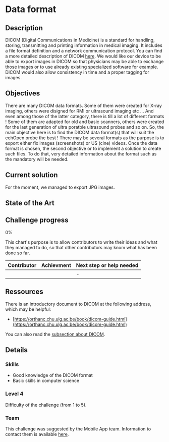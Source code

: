 # Data format

## Description
DICOM (Digital Communications in Medicine) is a standard for handling, storing, transmitting and printing information in medical imaging. It includes a file format definition and 
a network communication protocol. You can find a more detailed description of DICOM [here](./echopen_prototyping/challenges/data_format/). We would like our device to be able to export images in DICOM so that physicians may be able to exchange those 
images or to use already existing specialized software for example. DICOM would also allow consistency in time and a proper tagging for 
images. 
 
 ## Objectives
 There are many DICOM data formats. Some of them were created for X-ray imaging, others were disigned for RMI or ultrasound imaging etc ... And even among those of the latter category, there is till a lot of different formats ! Some of them are adapted for old and basic scanners, others were created for the last generation of ultra poratble ultrasound probes and so on. 
So, the main objective here is to find the DICOM data format(s) that will suit the echOpen probe the best ! There may be several formats as the purpose is to export either fix images (screenshots) or US (cine) videos. 
Once the data format is chosen, the second objective or to implement a solution to create such files. To do that, very detailed information about the format such as the mandatory will be needed.
 
 ## Current solution
 For the moment, we managed to export JPG images.
 
 
 ## State of the Art
 
 
 
 ## Challenge progress
0%

This chart's purpose is to allow contributors to write their ideas and what they managed to do, so that other contributors may knom what has been done so far.

| Contributor                  | Achievment                                | Next step or help needed        | 
| :---                         | :---                                      | :---                            | 
|                              |                                           | -                               |

 
 ## Ressources
There is an introductory document to DICOM at the following address, which may be helpful: 
* [https://orthanc.chu.ulg.ac.be/book/dicom-guide.html](https://orthanc.chu.ulg.ac.be/book/dicom-guide.html)

 You can also read the [subsection about DICOM](./echopen_prototyping/challenges/data_format/).
 
 
 ## Details 
 
 ### Skills
 * Good knowledge of the DICOM format
 * Basic skills in computer science
 
 
 ### Level 4
Difficulty of the challenge (from 1 to 5).

### Team
This challenge was suggested by the Mobile App team. Information to contact them is available [here](./howto/teams.md).
